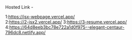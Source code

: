 Hosted Link -

1:https://jsx-webpage.vercel.app/ <br />
2:https://2-jsx2.vercel.app/
3:https://3-resume.vercel.app/
4:https://64d8eeb3bc78e722a1d0f975--elegant-centaur-796dc8.netlify.app/
